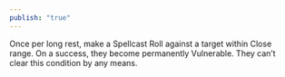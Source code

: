 ```yaml
---
publish: "true"
---
```

Once per long rest, make a Spellcast Roll against a target within Close range. On a success, they become permanently Vulnerable. They can’t clear this condition by any means.
